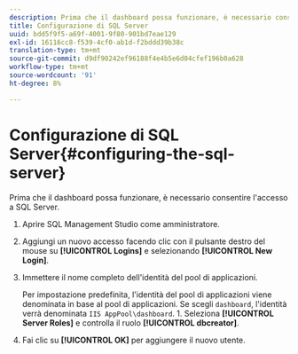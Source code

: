 ```yaml
---
description: Prima che il dashboard possa funzionare, è necessario consentire l'accesso a SQL Server.
title: Configurazione di SQL Server
uuid: bdd5f9f5-a69f-4001-9f80-901bd7eae129
exl-id: 16116cc8-f539-4cf0-ab1d-f2bddd39b38c
translation-type: tm+mt
source-git-commit: d9df90242ef96188f4e4b5e6d04cfef196b0a628
workflow-type: tm+mt
source-wordcount: '91'
ht-degree: 8%

---
```


# Configurazione di SQL Server{#configuring-the-sql-server}

Prima che il dashboard possa funzionare, è necessario consentire l&#39;accesso a SQL Server.

1. Aprire SQL Management Studio come amministratore.
1. Aggiungi un nuovo accesso facendo clic con il pulsante destro del mouse su **[!UICONTROL Logins]** e selezionando **[!UICONTROL New Login]**.
1. Immettere il nome completo dell&#39;identità del pool di applicazioni.

   Per impostazione predefinita, l&#39;identità del pool di applicazioni viene denominata in base al pool di applicazioni. Se scegli `dashboard`, l&#39;identità verrà denominata `IIS AppPool\dashboard`. 1. Seleziona **[!UICONTROL Server Roles]** e controlla il ruolo **[!UICONTROL dbcreator]**.
1. Fai clic su **[!UICONTROL OK]** per aggiungere il nuovo utente.
